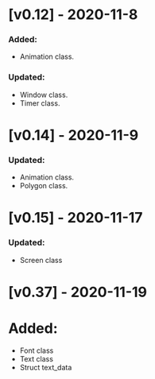 # [v0.12] - 2020-11-8
### Added:
* Animation class.
### Updated:
* Window class.
* Timer class.
# [v0.14] - 2020-11-9
### Updated:
* Animation class.
* Polygon class.
# [v0.15] - 2020-11-17
### Updated:
* Screen class
# [v0.37] - 2020-11-19
# Added:
* Font class
* Text class
* Struct text_data

